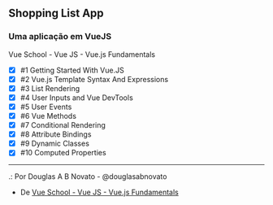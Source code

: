 ## Shopping List App
### Uma aplicação em VueJS

Vue School - Vue JS - Vue.js Fundamentals

- [x] #1 Getting Started With Vue.JS
- [x] #2 Vue.js Template Syntax And Expressions  
- [x] #3 List Rendering  
- [x] #4 User Inputs and Vue DevTools  
- [x] #5 User Events 
- [x] #6 Vue Methods  
- [x] #7 Conditional Rendering    
- [x] #8 Attribute Bindings
- [x] #9 Dynamic Classes   
- [x] #10 Computed Properties 

---

.: Por Douglas A B Novato - @douglasabnovato
- De [Vue School - Vue JS - Vue.js Fundamentals](https://vueschool.io/courses/vuejs-fundamentals)
